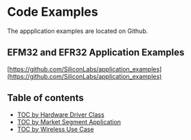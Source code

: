 # Code Examples

The appplication examples are located on Github. 


## EFM32 and EFR32 Application Examples
[https://github.com/SiliconLabs/application_examples](https://github.com/SiliconLabs/application_examples)

## Table of contents
- [TOC by Hardware Driver Class](toc_hwdrv.md)
- [TOC by Market Segment Application](toc_msar.md)
- [TOC by Wireless Use Case](toc_wl_use_case.md)